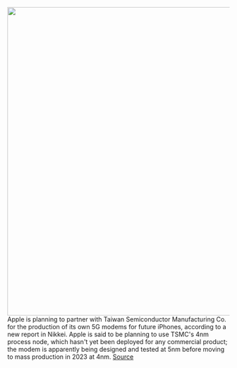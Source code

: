 <img src='https://cdn.vox-cdn.com/thumbor/9kyy_npGRVmk93TkO6zhlP8Ux-M=/0x0:2031x1354/1200x800/filters:focal(874x646:1198x970)/cdn.vox-cdn.com/uploads/chorus_image/image/70186371/vpavic_210916_untitled_0058.0.jpg' width='700px' /><br/>
Apple is planning to partner with Taiwan Semiconductor Manufacturing Co. for the production of its own 5G modems for future iPhones, according to a new report in Nikkei. Apple is said to be planning to use TSMC's 4nm process node, which hasn't yet been deployed for any commercial product; the modem is apparently being designed and tested at 5nm before moving to mass production in 2023 at 4nm.
<a href='https://www.theverge.com/2021/11/24/22800144/apple-own-iphone-modem-2023-tsmc-4nm'> Source <a/>
